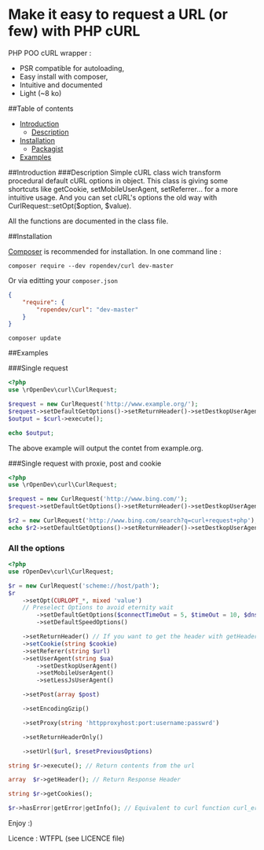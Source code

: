 # Make it easy to request a URL (or few) with PHP cURL
PHP POO cURL wrapper :
* PSR compatible for autoloading,
* Easy install with composer,
* Intuitive and documented
* Light (~8 ko)

##Table of contents
* [Introduction](#introduction)
    * [Description](#description)
* [Installation](#installation)
    * [Packagist](https://packagist.org/packages/ropendev/curl)
* [Examples](#examples)

##Introduction
###Description
Simple cURL class wich transform procedural default cURL options in object. This class is giving some shortcuts like getCookie, setMobileUserAgent, setReferrer... for a more intuitive usage. And you can set cURL's options the old way with CurlRequest::setOpt($option, $value).

All the functions are documented in the class file.

##Installation

[Composer](http://getcomposer.org) is recommended for installation.
In one command line :
```
composer require --dev ropendev/curl dev-master
```
Or via editting your `composer.json`
```json
{
    "require": {
        "ropendev/curl": "dev-master"
    }
}
```
```
composer update
```

##Examples

###Single request
```php
<?php
use \rOpenDev\curl\CurlRequest;

$request = new CurlRequest('http://www.example.org/');
$request->setDefaultGetOptions()->setReturnHeader()->setDestkopUserAgent()->setEncodingGzip();
$output = $curl->execute();

echo $output;
```
The above example will output the contet from example.org.

###Single request with proxie, post and cookie
```php
<?php
use \rOpenDev\curl\CurlRequest;

$request = new CurlRequest('http://www.bing.com/');
$request->setDefaultGetOptions()->setReturnHeader()->setDestkopUserAgent()->setEncodingGzip()->execute();

$r2 = new CurlRequest('http://www.bing.com/search?q=curl+request+php');
echo $r2->setDefaultGetOptions()->setReturnHeader()->setDestkopUserAgent()->setEncodingGzip()->setCookie($request->getCookie())->setProxy('domain:port:user:password')->execute();
```
### All the options
```php
<?php
use rOpenDev\curl\CurlRequest;

$r = new CurlRequest('scheme://host/path');
$r
    ->setOpt(CURLOPT_*, mixed 'value')
	// Preselect Options to avoid eternity wait
        ->setDefaultGetOptions($connectTimeOut = 5, $timeOut = 10, $dnsCacheTimeOut = 600, $followLocation = true, $maxRedirs = 5)
        ->setDefaultSpeedOptions()

    ->setReturnHeader() // If you want to get the header with getHeader()
    ->setCookie(string $cookie)
    ->setReferer(string $url)
    ->setUserAgent(string $ua)
        ->setDestkopUserAgent()
        ->setMobileUserAgent()
        ->setLessJsUserAgent()

    ->setPost(array $post)

    ->setEncodingGzip()

    ->setProxy(string 'httpproxyhost:port:username:passwrd')

    ->setReturnHeaderOnly()

    ->setUrl($url, $resetPreviousOptions)

string $r->execute(); // Return contents from the url

array  $r->getHeader(); // Return Response Header

string $r->getCookies();

$r->hasError|getError|getInfo(); // Equivalent to curl function curl_errno|curl_error|curl_getinfo();

```

Enjoy :)

Licence : WTFPL (see LICENCE file)
